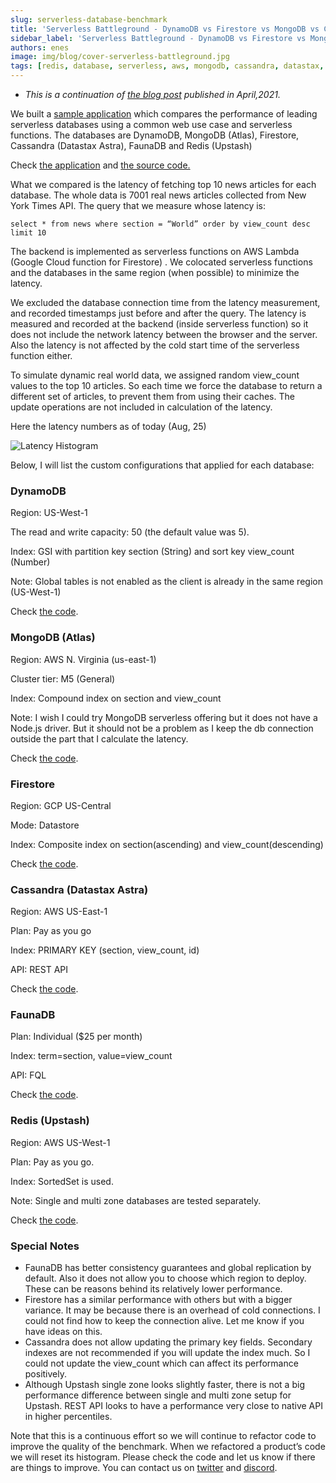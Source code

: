 ```yaml
---
slug: serverless-database-benchmark
title: 'Serverless Battleground - DynamoDB vs Firestore vs MongoDB vs Cassandra vs Redis vs FaunaDB'
sidebar_label: 'Serverless Battleground - DynamoDB vs Firestore vs MongoDB vs Cassandra vs Redis vs FaunaDB'
authors: enes
image: img/blog/cover-serverless-battleground.jpg
tags: [redis, database, serverless, aws, mongodb, cassandra, datastax, faunadb, firestore, DynamoDB]
---
```



* *This is a continuation of [the blog post](https://blog.upstash.com/latency-comparison) published in April,2021.*

We built a [sample application](https://serverless-battleground.vercel.app/) which compares the performance of leading serverless databases using a common web use case and serverless functions. The databases are DynamoDB, MongoDB (Atlas), Firestore, Cassandra (Datastax Astra), FaunaDB and Redis (Upstash)

<!--truncate-->

Check [the application](https://serverless-battleground.vercel.app/) and [the source code.](https://github.com/upstash/latency-comparison)

What we compared is the latency of fetching top 10 news articles for each database. The whole data is 7001 real news articles collected from New York Times API. The query that we measure whose latency is:

`select * from news where section = “World” order by view_count desc limit 10`

The backend is implemented as serverless functions on AWS Lambda (Google Cloud function for Firestore) . We colocated serverless functions and the databases in the same region (when possible) to minimize the latency.

We excluded the database connection time from the latency measurement, and recorded timestamps just before and after the query. The latency is measured and recorded at the backend (inside serverless function) so it does not include the network latency between the browser and the server. Also the latency is not affected by the cold start time of the serverless function either.

To simulate dynamic real world data, we assigned random view_count values to the top 10 articles. So each time we force the database to return a different set of articles, to prevent them from using their caches. The update operations are not included in calculation of the latency.

Here the latency numbers as of today (Aug, 25)

![Latency Histogram](/img/blog/latency-chart.png "Latency Histogram")


Below, I will list the custom configurations that applied for each database:


### DynamoDB

Region: US-West-1

The read and write capacity: 50 (the default value was 5).

Index: GSI with partition key section (String) and sort key view_count (Number)

Note: Global tables is not enabled as the client is already in the same region (US-West-1)

Check [the code](https://github.com/upstash/latency-comparison/blob/master/newsapis/dynamoHandler.js).


### MongoDB (Atlas)

Region: AWS N. Virginia (us-east-1)

Cluster tier: M5 (General)

Index: Compound index on section and view_count

Note: I wish I could try MongoDB serverless offering but it does not have a Node.js driver. But it should not be a problem as I keep the db connection outside the part that I calculate the latency.

Check [the code](https://github.com/upstash/latency-comparison/blob/master/newsapis/mongoHandler.js).


### Firestore

Region: GCP US-Central

Mode: Datastore

Index: Composite index on section(ascending) and view_count(descending)

Check [the code](https://github.com/upstash/latency-comparison/blob/master/newsapis/gcp/index.js).


### Cassandra (Datastax Astra)

Region: AWS US-East-1

Plan: Pay as you go

Index: PRIMARY KEY (section, view_count, id)

API: REST API

Check [the code](https://github.com/upstash/latency-comparison/blob/master/newsapis/cassandraHandler.js).


### FaunaDB

Plan: Individual ($25 per month)

Index: term=section, value=view_count

API: FQL

Check [the code](https://github.com/upstash/latency-comparison/blob/master/newsapis/faunaHandler.js).


### Redis (Upstash)

Region: AWS US-West-1

Plan: Pay as you go.

Index: SortedSet is used.

Note: Single and multi zone databases are tested separately.

Check [the code](https://github.com/upstash/latency-comparison/blob/master/newsapis/redisHandler.js).


### Special Notes



* FaunaDB has better consistency guarantees and global replication by default. Also it does not allow you to choose which region to deploy. These can be reasons behind its relatively lower performance.
* Firestore has a similar performance with others but with a bigger variance. It may be because there is an overhead of cold connections. I could not find how to keep the connection alive. Let me know if you have ideas on this.
* Cassandra does not allow updating the primary key fields. Secondary indexes are not recommended if you will update the index much. So I could not update the view_count which can affect its performance positively.
* Although Upstash single zone looks slightly faster, there is not a big performance difference between single and multi zone setup for Upstash. REST API looks to have a performance very close to native API in higher percentiles.

Note that this is a continuous effort so we will continue to refactor code to improve the quality of the benchmark. When we refactored a product’s code we will reset its histogram. Please check the code and let us know if there are things to improve. You can contact us on [twitter](https://twitter.com/upstash) and [discord](https://discord.com/invite/w9SenAtbme).
